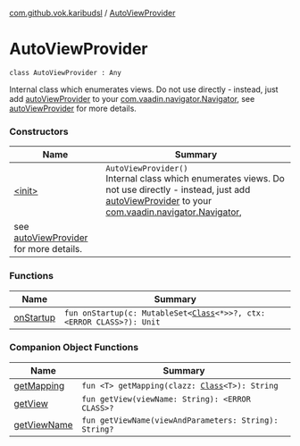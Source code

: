 [com.github.vok.karibudsl](../index.md) / [AutoViewProvider](.)

# AutoViewProvider

`class AutoViewProvider : Any`

Internal class which enumerates views. Do not use directly - instead, just add [autoViewProvider](../auto-view-provider.md) to your [com.vaadin.navigator.Navigator](#),
see [autoViewProvider](../auto-view-provider.md) for more details.

### Constructors

| Name | Summary |
|---|---|
| [&lt;init&gt;](-init-.md) | `AutoViewProvider()`<br>Internal class which enumerates views. Do not use directly - instead, just add [autoViewProvider](../auto-view-provider.md) to your [com.vaadin.navigator.Navigator](#),
see [autoViewProvider](../auto-view-provider.md) for more details. |

### Functions

| Name | Summary |
|---|---|
| [onStartup](on-startup.md) | `fun onStartup(c: MutableSet<`[`Class`](http://docs.oracle.com/javase/6/docs/api/java/lang/Class.html)`<*>>?, ctx: <ERROR CLASS>?): Unit` |

### Companion Object Functions

| Name | Summary |
|---|---|
| [getMapping](get-mapping.md) | `fun <T> getMapping(clazz: `[`Class`](http://docs.oracle.com/javase/6/docs/api/java/lang/Class.html)`<T>): String` |
| [getView](get-view.md) | `fun getView(viewName: String): <ERROR CLASS>?` |
| [getViewName](get-view-name.md) | `fun getViewName(viewAndParameters: String): String?` |

